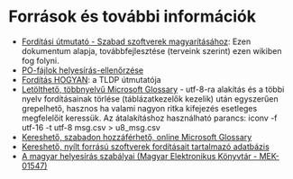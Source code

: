 # Források és további információk

-   [Fordítási útmutató - Szabad szoftverek magyarításához](http://forditas.fsf.hu/html/Utmutato.html): Ezen dokumentum alapja, továbbfejlesztése (terveink szerint) ezen wikiben fog folyni.
-   [PO-fájlok helyesírás-ellenőrzése](http://forditas.fsf.hu/huspell-po.html)
-   [Fordítás HOGYAN](http://tldp.fsf.hu/Forditas-HOGYAN/Forditas-HOGYAN.html): a TLDP útmutatója
-   [Letölthető, többnyelvű Microsoft Glossary](http://www.microsoft.com/globaldev/tools/MILSGlossary.mspx) - utf-8-ra alakítás és a többi nyelv fordításainak törlése (táblázatkezelők kezelik) után egyszerűen grepelhető, hasznos ha valami nagyon ritka kifejezés esetleges megfelelőit keressük. Az átalakításhoz használható parancs: iconv -f utf-16 -t utf-8 msg.csv &gt; u8\_msg.csv
-   [Kereshető, szabadon hozzáférhető, online Microsoft Glossary](http://www.microsoft.com/language/en/us/search.mspx)
-   [Kereshető, nyílt forrású szoftverek fordításait tartalmazó adatbázis](http://open-tran.eu/)
-   [A magyar helyesírás szabályai (Magyar Elektronikus Könyvtár - MEK-01547)](http://mek.oszk.hu/01500/01547/index.phtml)
